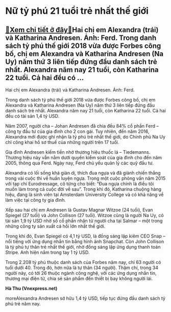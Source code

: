 Nữ tỷ phú 21 tuổi trẻ nhất thế giới
===================================

[:gift:Xem chi tiết ở đây:gift:](https://hddtvn.com/nu-ty-phu-21-tuoi-tre-nhat-the-gioi/)Hai chị em Alexandra (trái) và Katharina Andresen. Ảnh: Ferd. Trong danh sách tỷ phú thế giới 2018 vừa được Forbes công bố, chị em Alexandra và Katharina Andresen (Na Uy) năm thứ 3 liên tiếp đứng đầu danh sách trẻ nhất. Alexandra năm nay 21 tuổi, còn Katharina 22 tuổi. Cả hai đều có …
---------------------------------------------------------------------------------------------------------------------------------------------------------------------------------------------------------------------------------------------------------------------------------------------







 






 Hai chị em Alexandra (trái) và Katharina Andresen. Ảnh: Ferd. 


Trong danh sách tỷ phú thế giới 2018 vừa được Forbes công bố, chị em Alexandra và Katharina Andresen (Na Uy) năm thứ 3 liên tiếp đứng đầu danh sách trẻ nhất. Alexandra năm nay 21 tuổi, còn Katharina 22 tuổi. Cả hai đều có tài sản 1,4 tỷ USD.


Năm 2007, người cha – Johan Andresen đã chia đều 84% cổ phần Ferd – công ty đầu tư của gia đình cho 2 con gái. Tuy nhiên, đến năm 2016, Alexandra mới được ghi nhận là tỷ phú trẻ nhất thế giới, do Chính phủ Na Uy chỉ công khai hồ sơ thuế của những người trên 17 tuổi.


Gia đình Andresen kiếm tiền nhờ thương hiệu thuốc lá – Tiedemanns. Thương hiệu này vẫn nằm dưới quyền kiểm soát của gia đình cho đến năm 2005, thông qua Ferd. Ngày nay, Ferd chủ yếu quản lý các quỹ đầu tư.


Alexandra có lối sống khá giản dị, thích đua ngựa và đã giành chiến thắng trong vài cuộc thi về huấn luyện ngựa. Trong một cuộc phỏng vấn năm 2015 với tạp chí Eurodressage, cô từng cho biết: “Đua ngựa chính là điều tôi muốn làm trong cả cuộc đời về sau”. Trong khi đó, Katharina chuộng hàng hiệu, đang là sinh viên tại Amsterdam University College và có khả năng về làm việc tại công ty gia đình.


Xếp sau hai chị em Andresen là Gustav Magnar Witzoe (24 tuổi), Evan Spiegel (27 tuổi) và John Collison (27 tuổi). Witzoe cũng là người Na Uy, có tài sản 1,9 tỷ USD nhờ số cổ phần nhận từ người cha tại Salmar – một trong những công ty sản xuất cá hồi lớn nhất thế giới.


Trong khi đó, Evan Spiegel có 4,1 tỷ USD, là đồng sáng lập kiêm CEO Snap – nổi tiếng với ứng dụng nhắn tin bằng hình ảnh Snapchat. Còn John Collison là tỷ phú tự thân trẻ nhất thế giới, nhờ đồng sáng lập ứng dụng thanh toán Stripe. Anh hiện nắm trong tay 1 tỷ USD.


Trong 2.208 tỷ phú thuộc danh sách của Forbes năm nay, chỉ 63 người có tuổi dưới 40. Trong đó, hơn nửa là tự thân (34 người). Thậm chí, trong 34 người này, có tới 26 thuộc ngành công nghệ, với các ứng dụng nhắn tin, thương mại điện tử, chia sẻ sản phẩm đến thiết bị bay không người lái.






**Hà Thu (Vnexpress.net)**



moreAlexandra Andresen sở hữu 1,4 tỷ USD, tiếp tục đứng đầu danh sách tỷ phú trẻ năm nay.

